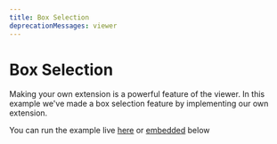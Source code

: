 ```yaml
---
title: Box Selection
deprecationMessages: viewer
---
```


<Banner />

# Box Selection
Making your own extension is a powerful feature of the viewer. In this example we've made a box selection feature by implementing our own extension. 

You can run the example live [here](https://stackblitz.com/edit/speckle-box-selection?file=index.html) or <VueCustomTooltip label="Embedding works only on chromium based browsers"><ins>embedded</ins></VueCustomTooltip> below


<Stackblitz projectId='speckle-box-selection' :embedOptions="{ 
    height: 500,
    openFile: 'src/main.ts',
    view: 'preview',
    hideExplorer: true,
    hideNavigation: true }" 
/>